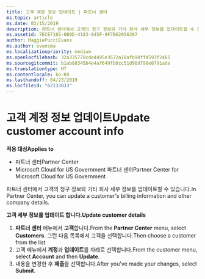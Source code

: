 ```yaml
---
title: 고객 계정 정보 업데이트 | 파트너 센터
ms.topic: article
ms.date: 03/15/2019
description: 파트너 센터에서 고객의 청구 정보와 기타 회사 세부 정보를 업데이트할 수 있습니다.
ms.assetid: 7ECE7165-0B0D-4183-845F-9F7B62056207
author: MaggiePucciEvans
ms.author: evansma
ms.localizationpriority: medium
ms.openlocfilehash: 32a335778cde4495e3572a18afb90ff4593f2465
ms.sourcegitcommit: b1ab80345b4e4af649fb8cc51d96d798e0791ade
ms.translationtype: HT
ms.contentlocale: ko-KR
ms.lasthandoff: 04/23/2019
ms.locfileid: "62133033"
---
```

# <a name="update-customer-account-info"></a><span data-ttu-id="22ec1-103">고객 계정 정보 업데이트</span><span class="sxs-lookup"><span data-stu-id="22ec1-103">Update customer account info</span></span>

<span data-ttu-id="22ec1-104">**적용 대상**</span><span class="sxs-lookup"><span data-stu-id="22ec1-104">**Applies to**</span></span>

-  <span data-ttu-id="22ec1-105">파트너 센터</span><span class="sxs-lookup"><span data-stu-id="22ec1-105">Partner Center</span></span>
-  <span data-ttu-id="22ec1-106">Microsoft Cloud for US Government 파트너 센터</span><span class="sxs-lookup"><span data-stu-id="22ec1-106">Partner Center for Microsoft Cloud for US Government</span></span>


<span data-ttu-id="22ec1-107">파트너 센터에서 고객의 청구 정보와 기타 회사 세부 정보를 업데이트할 수 있습니다.</span><span class="sxs-lookup"><span data-stu-id="22ec1-107">In Partner Center, you can update a customer's billing information and other company details.</span></span>

<span data-ttu-id="22ec1-108">**고객 세부 정보를 업데이트 합니다.**</span><span class="sxs-lookup"><span data-stu-id="22ec1-108">**Update customer details**</span></span>

1.  <span data-ttu-id="22ec1-109">**파트너 센터** 메뉴에서 **고객**합니다.</span><span class="sxs-lookup"><span data-stu-id="22ec1-109">From the **Partner Center** menu, select **Customers**.</span></span> <span data-ttu-id="22ec1-110">그런 다음 목록에서 고객을 선택합니다.</span><span class="sxs-lookup"><span data-stu-id="22ec1-110">Then choose a customer from the list</span></span>
2.  <span data-ttu-id="22ec1-111">고객 메뉴에서 **계정**과 **업데이트**를 차례로 선택합니다.</span><span class="sxs-lookup"><span data-stu-id="22ec1-111">From the customer menu, select **Account** and then **Update**.</span></span>
3.  <span data-ttu-id="22ec1-112">내용을 변경한 후 **제출**을 선택합니다.</span><span class="sxs-lookup"><span data-stu-id="22ec1-112">After you've made your changes, select **Submit**.</span></span>

 

 



